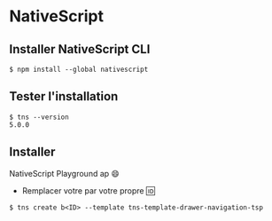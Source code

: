 
# NativeScript


## Installer NativeScript CLI

```
$ npm install --global nativescript
```

## Tester l'installation

```
$ tns --version
5.0.0
```

## Installer  

 NativeScript Playground ap   :smile:
 
* Remplacer votre <ID> par votre propre :id:
 
```
$ tns create b<ID> --template tns-template-drawer-navigation-tsp
```

